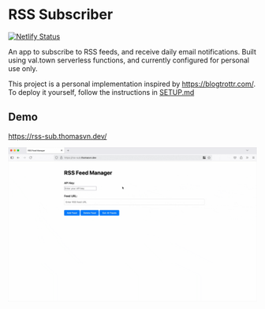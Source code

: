 # RSS Subscriber

[![Netlify Status](https://api.netlify.com/api/v1/badges/bf834d13-301a-495f-8a80-48ca1d479d98/deploy-status)](https://app.netlify.com/projects/rss-sub/deploys)

An app to subscribe to RSS feeds, and receive daily email notifications. Built using val.town serverless functions, and currently configured for personal use only.

This project is a personal implementation inspired by <https://blogtrottr.com/>. To deploy it yourself, follow the instructions in [SETUP.md](./SETUP.md)

## Demo

<https://rss-sub.thomasvn.dev/>

![Demo of RSS Subscriber](./assets/demo.gif)

<!-- TODO:
- Allow users to create an account?
-->

<!-- DONE:
- Website to show 3 months of blog posts. Acts as a feed.
- Put the body of the blog post in the body of the email
- Use rss parsing library
- Endpoint to get all posts within the last week
- The GET endpoints shouldn't require an API key
- Docs on how to configure your own valtown
- Hook up to Netlify & DNS (rss-sub.thomasvn.dev)
- Working API handlers for adding/deleting RSS feeds
-->
